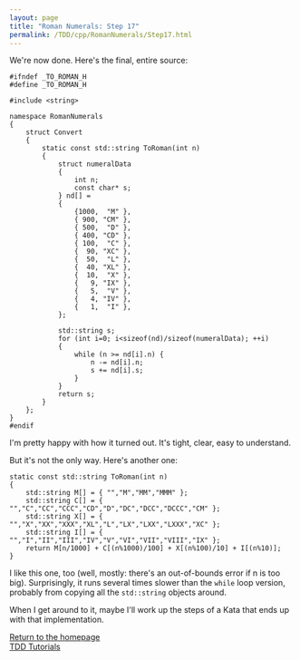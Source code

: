 ```yaml
---
layout: page
title: "Roman Numerals: Step 17"
permalink: /TDD/cpp/RomanNumerals/Step17.html
---
```


We're now done.  Here's the final, entire source:
```
#ifndef _TO_ROMAN_H
#define _TO_ROMAN_H

#include <string>

namespace RomanNumerals
{
    struct Convert
    {
        static const std::string ToRoman(int n)
        {
            struct numeralData
            {
                int n;
                const char* s;
            } nd[] =
            {
                {1000,  "M" },
                { 900, "CM" },
                { 500,  "D" },
                { 400, "CD" },
                { 100,  "C" },
                {  90, "XC" },
                {  50,  "L" },
                {  40, "XL" },
                {  10,  "X" },
                {   9, "IX" },
                {   5,  "V" },
                {   4, "IV" },
                {   1,  "I" },
            };

            std::string s;
            for (int i=0; i<sizeof(nd)/sizeof(numeralData); ++i)
            {
                while (n >= nd[i].n) {
                    n -= nd[i].n;
                    s += nd[i].s;
                }
            }
            return s;
        }
    };
}
#endif
```

I'm pretty happy with how it turned out.  It's tight, clear, easy to understand.


But it's not the only way.  Here's another one:
```
static const std::string ToRoman(int n)
{
    std::string M[] = { "","M","MM","MMM" };
    std::string C[] = { "","C","CC","CCC","CD","D","DC","DCC","DCCC","CM" };
    std::string X[] = { "","X","XX","XXX","XL","L","LX","LXX","LXXX","XC" };
    std::string I[] = { "","I","II","III","IV","V","VI","VII","VIII","IX" };
    return M[n/1000] + C[(n%1000)/100] + X[(n%100)/10] + I[(n%10)];
}
```
I like this one, too (well, mostly:  there's an out-of-bounds error if n is too big). Surprisingly, it runs several times slower than the ```while``` loop version, probably from copying all the ```std::string``` objects around.

When I get around to it, maybe I'll work up the steps of a Kata that ends up with that implementation.

[Return to the homepage](/)  
[TDD Tutorials](/TDD/tutorials.html)
